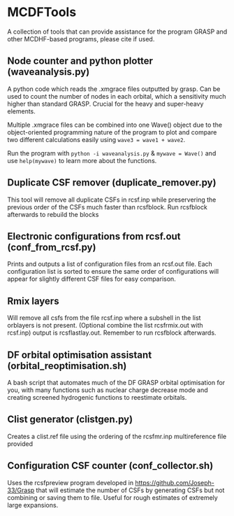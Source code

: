 # MCDFTools
A collection of tools that can provide assistance for the program GRASP and other MCDHF-based programs, please cite if used.

## Node counter and python plotter (waveanalysis.py)

A python code which reads the .xmgrace files outputted by grasp. Can be used to count the number of nodes in each orbital, which a sensitivity much higher than standard GRASP. Crucial for the heavy and super-heavy elements.

Multiple .xmgrace files can be combined into one Wave() object due to the object-oriented programming nature of the program to plot and compare two different calculations easily using `wave3 = wave1 + wave2`.

Run the program with ```python -i waveanalysis.py``` & ```mywave = Wave()``` and use `help(mywave)` to learn more about the functions. 

## Duplicate CSF remover (duplicate_remover.py)

This tool will remove all duplicate CSFs in rcsf.inp while preservering the previous order of the CSFs much faster than rcsfblock. Run rcsfblock afterwards to rebuild the blocks

## Electronic configurations from rcsf.out (conf_from_rcsf.py)

Prints and outputs a list of configuration files from an rcsf.out file.
Each configuration list is sorted to ensure the same order of configurations will appear for slightly different CSF files for easy comparison.

## Rmix layers
Will remove all csfs from the file rcsf.inp where a subshell in the list orblayers is not present. (Optional combine the list rcsfrmix.out with rcsf.inp) output is rcsflastlay.out. Remember to run rcsfblock afterwards.

## DF orbital optimisation assistant (orbital_reoptimisation.sh)

A bash script that automates much of the DF GRASP orbital optimisation for you, with many functions such as nuclear charge decrease mode and creating screened hydrogenic functions to reestimate orbitals.

## Clist generator (clistgen.py)

Creates a clist.ref file using the ordering of the rcsfmr.inp multireference file provided

## Configuration CSF counter (conf_collector.sh)

Uses the rcsfpreview program developed in https://github.com/Joseph-33/Grasp that will estimate the number of CSFs by generating CSFs but not combining or saving them to file. Useful for rough estimates of extremely large expansions.

